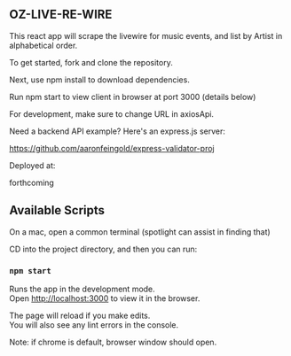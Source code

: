## OZ-LIVE-RE-WIRE

This react app will scrape the livewire for music events, and list by Artist in alphabetical order.

To get started, fork and clone the repository.
 
Next, use npm install to download dependencies.

Run npm start to view client in browser at port 3000 (details below)

For development, make sure to change URL in axiosApi.

Need a backend API example? Here's an express.js server:

https://github.com/aaronfeingold/express-validator-proj

Deployed at:

forthcoming

## Available Scripts

On a mac, open a common terminal (spotlight can assist in finding that)

CD into the project directory, and then you can run:

### `npm start`

Runs the app in the development mode.\
Open [http://localhost:3000](http://localhost:3000) to view it in the browser.

The page will reload if you make edits.\
You will also see any lint errors in the console.

Note: if chrome is default, browser window should open.